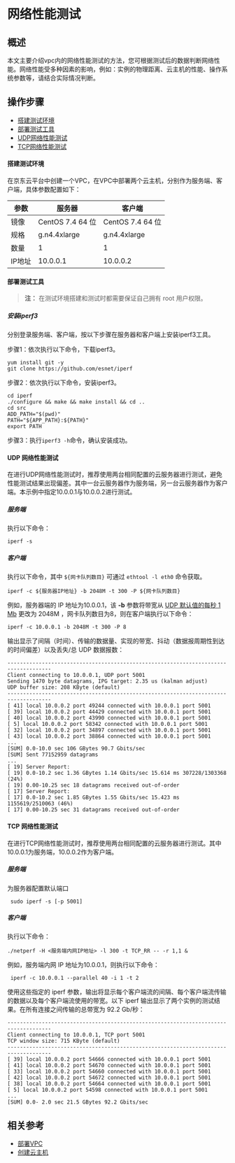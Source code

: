# 网络性能测试

## 概述

本文主要介绍vpc内的网络性能测试的方法，您可根据测试后的数据判断网络性能。网络性能受多种因素的影响，例如：实例的物理距离、云主机的性能、操作系统参数等，请结合实际情况判断。

## 操作步骤
- [搭建测试环境](vpc-performance-test#user-content-1)
- [部署测试工具](vpc-performance-test#user-content-2)
- [UDP网络性能测试](vpc-performance-test#user-content-3)
- [TCP网络性能测试](vpc-performance-test#user-content-4)

<div id="user-content-1"> </div>

#### 搭建测试环境
在京东云平台中创建一个VPC，在VPC中部署两个云主机，分别作为服务端、客户端，具体参数配置如下：

|参数|服务器|客户端|
|----|----|----|
|镜像|CentOS 7.4 64 位|CentOS 7.4 64 位|
|规格|g.n4.4xlarge|g.n4.4xlarge|
|数量|1|1|
|IP地址|10.0.0.1|10.0.0.2|


<div id="user-content-2"> </div>

#### 部署测试工具

> **注：** 在测试环境搭建和测试时都需要保证自己拥有 root 用户权限。

##### 安装iperf3

分别登录服务端、客户端，按以下步骤在服务器和客户端上安装iperf3工具。

步骤1：依次执行以下命令，下载iperf3。

   ```
   yum install git -y
   git clone https://github.com/esnet/iperf
   ```

步骤2：依次执行以下命令，安装iperf3。

   ```
   cd iperf
   ./configure && make && make install && cd ..
   cd src
   ADD_PATH="$(pwd)"
   PATH="${APP_PATH}:${PATH}"
   export PATH
   ```

步骤3：执行`iperf3 -h`命令，确认安装成功。


<div id="user-content-3"> </div>

#### UDP 网络性能测试

在进行UDP网络性能测试时，推荐使用两台相同配置的云服务器进行测试，避免性能测试结果出现偏差。其中一台云服务器作为服务端，另一台云服务器作为客户端。本示例中指定10.0.0.1与10.0.0.2进行测试。

##### 服务端

执行以下命令：

```
iperf -s
```

##### 客户端

执行以下命令，其中 `${网卡队列数目}` 可通过 `ethtool -l eth0` 命令获取。

```
iperf -c ${服务器IP地址} -b 2048M -t 300 -P ${网卡队列数目}
```

例如，服务器端的 IP 地址为10.0.0.1，该 **-b** 参数将带宽从 [UDP 默认值的每秒 1 Mb](https://iperf.fr/iperf-doc.php#doc) 更改为 2048M ，网卡队列数目为8，则在客户端执行以下命令：

```
iperf -c 10.0.0.1 -b 2048M -t 300 -P 8
```

输出显示了间隔（时间）、传输的数据量、实现的带宽、抖动（数据报周期性到达的时间偏差）以及丢失/总 UDP 数据报数：

```plainText
------------------------------------------------------------------------------------
Client connecting to 10.0.0.1, UDP port 5001
Sending 1470 byte datagrams, IPG target: 2.35 us (kalman adjust)
UDP buffer size: 208 KByte (default)
------------------------------------------------------------------------------------
[ 41] local 10.0.0.2 port 49244 connected with 10.0.0.1 port 5001
[ 39] local 10.0.0.2 port 44429 connected with 10.0.0.1 port 5001
[ 40] local 10.0.0.2 port 43990 connected with 10.0.0.1 port 5001
[ 5] local 10.0.0.2 port 58342 connected with 10.0.0.1 port 5001
[ 32] local 10.0.0.2 port 34897 connected with 10.0.0.1 port 5001
[ 43] local 10.0.0.2 port 38864 connected with 10.0.0.1 port 5001
...
[SUM] 0.0-10.0 sec 106 GBytes 90.7 Gbits/sec
[SUM] Sent 77152959 datagrams
...
[ 19] Server Report:
[ 19] 0.0-10.2 sec 1.36 GBytes 1.14 Gbits/sec 15.614 ms 307228/1303368 (24%)
[ 19] 0.00-10.25 sec 18 datagrams received out-of-order
[ 17] Server Report:
[ 17] 0.0-10.2 sec 1.85 GBytes 1.55 Gbits/sec 15.423 ms 1155619/2510063 (46%)
[ 17] 0.00-10.25 sec 31 datagrams received out-of-order
```

<div id="user-content-4"> </div>

#### TCP 网络性能测试

在进行TCP网络性能测试时，推荐使用两台相同配置的云服务器进行测试。其中10.0.0.1为服务端，10.0.0.2作为客户端。

##### 服务端

为服务器配置默认端口

```
 sudo iperf -s [-p 5001]
```

##### 客户端

执行以下命令：

```
./netperf -H <服务端内网IP地址> -l 300 -t TCP_RR -- -r 1,1 &
```


例如，服务端内网 IP 地址为10.0.0.1，则执行以下命令：

```
 iperf -c 10.0.0.1 --parallel 40 -i 1 -t 2
```

使用这些指定的 iperf 参数，输出将显示每个客户端流的间隔、每个客户端流传输的数据以及每个客户端流使用的带宽。以下 iperf 输出显示了两个实例的测试结果。在所有连接之间传输的总带宽为 92.2 Gb/秒：

```plainText
------------------------------------------------------------------------------------
Client connecting to 10.0.0.1, TCP port 5001
TCP window size: 715 KByte (default)
------------------------------------------------------------------------------------
[ 39] local 10.0.0.2 port 54666 connected with 10.0.0.1 port 5001
[ 41] local 10.0.0.2 port 54670 connected with 10.0.0.1 port 5001
[ 33] local 10.0.0.2 port 54660 connected with 10.0.0.1 port 5001
[ 42] local 10.0.0.2 port 54672 connected with 10.0.0.1 port 5001
[ 38] local 10.0.0.2 port 54664 connected with 10.0.0.1 port 5001
[ 5] local 10.0.0.2 port 54598 connected with 10.0.0.1 port 5001
...
[SUM] 0.0- 2.0 sec 21.5 GBytes 92.2 Gbits/sec
```

## 相关参考

- [部署VPC](https://docs.jdcloud.com/cn/virtual-private-cloud/vpc-configuration)
- [创建云主机](https://docs.jdcloud.com/cn/virtual-machines/create-instance)
